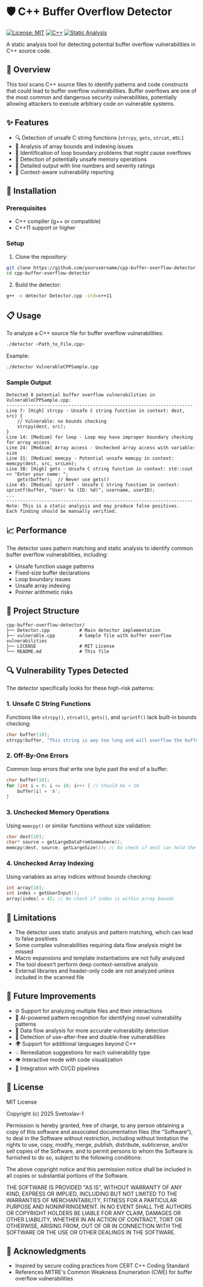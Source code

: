 # 🛡️ C++ Buffer Overflow Detector

[![License: MIT](https://img.shields.io/badge/License-MIT-yellow.svg)](https://opensource.org/licenses/MIT)
[![C++](https://img.shields.io/badge/C++-11+-blue.svg)](https://isocpp.org/)
[![Static Analysis](https://img.shields.io/badge/Static%20Analysis-Pattern%20Matching-green.svg)](https://en.wikipedia.org/wiki/Static_program_analysis)

A static analysis tool for detecting potential buffer overflow vulnerabilities in C++ source code.

## 🌟 Overview

This tool scans C++ source files to identify patterns and code constructs that could lead to buffer overflow vulnerabilities. Buffer overflows are one of the most common and dangerous security vulnerabilities, potentially allowing attackers to execute arbitrary code on vulnerable systems.

## ✨ Features

- 🔍 Detection of unsafe C string functions (`strcpy`, `gets`, `strcat`, etc.)
- 🧮 Analysis of array bounds and indexing issues
- 🔄 Identification of loop boundary problems that might cause overflows
- 💾 Detection of potentially unsafe memory operations
- 📝 Detailed output with line numbers and severity ratings
- 🔬 Context-aware vulnerability reporting

## 🚀 Installation

### Prerequisites
- C++ compiler (g++ or compatible)
- C++11 support or higher

### Setup
1. Clone the repository:
```bash
git clone https://github.com/yourusername/cpp-buffer-overflow-detector.git
cd cpp-buffer-overflow-detector
```

2. Build the detector:
```bash
g++ -o detector Detector.cpp -std=c++11
```

## 📋 Usage

To analyze a C++ source file for buffer overflow vulnerabilities:

```bash
./detector <Path_to_File.cpp>
```

Example:

```bash
./detector VulnerableCPPSample.cpp
```

### Sample Output

```
Detected 8 potential buffer overflow vulnerabilities in VulnerableCPPSample.cpp:
---------------------------------------------------------------------
Line 7: [High] strcpy - Unsafe C string function in context: dest, src) {
    // Vulnerable: no bounds checking
    strcpy(dest, src);
}
Line 14: [Medium] for loop - Loop may have improper boundary checking for array access
Line 24: [Medium] Array access - Unchecked array access with variable: size
Line 31: [Medium] memcpy - Potential unsafe memcpy in context: memcpy(dest, src, srcLen);
Line 38: [High] gets - Unsafe C string function in context: std::cout << "Enter your name: ";
    gets(buffer);  // Never use gets()
Line 45: [Medium] sprintf - Unsafe C string function in context: sprintf(buffer, "User: %s (ID: %d)", username, userID);
...
---------------------------------------------------------------------
Note: This is a static analysis and may produce false positives.
Each finding should be manually verified.
```

## 📈 Performance

The detector uses pattern matching and static analysis to identify common buffer overflow vulnerabilities, including:

- Unsafe function usage patterns
- Fixed-size buffer declarations
- Loop boundary issues
- Unsafe array indexing
- Pointer arithmetic risks

## 📁 Project Structure

```
cpp-buffer-overflow-detector/
├── Detector.cpp           # Main detector implementation
├── vulnerable.cpp         # Sample file with buffer overflow vulnerabilities
├── LICENSE                # MIT License
└── README.md              # This file
```

## 🔍 Vulnerability Types Detected

The detector specifically looks for these high-risk patterns:

### 1. Unsafe C String Functions

Functions like `strcpy()`, `strcat()`, `gets()`, and `sprintf()` lack built-in bounds checking:

```cpp
char buffer[10];
strcpy(buffer, "This string is way too long and will overflow the buffer");
```

### 2. Off-By-One Errors

Common loop errors that write one byte past the end of a buffer:

```cpp
char buffer[10];
for (int i = 0; i <= 10; i++) { // Should be < 10
    buffer[i] = 'A';
}
```

### 3. Unchecked Memory Operations

Using `memcpy()` or similar functions without size validation:

```cpp
char dest[10];
char* source = getLargeDataFromSomewhere();
memcpy(dest, source, getLargeSize()); // No check if dest can hold the data
```

### 4. Unchecked Array Indexing

Using variables as array indices without bounds checking:

```cpp
int array[10];
int index = getUserInput();
array[index] = 42; // No check if index is within array bounds
```

## 🚧 Limitations

- The detector uses static analysis and pattern matching, which can lead to false positives
- Some complex vulnerabilities requiring data flow analysis might be missed
- Macro expansions and template instantiations are not fully analyzed
- The tool doesn't perform deep context-sensitive analysis
- External libraries and header-only code are not analyzed unless included in the scanned file

## 🔮 Future Improvements

- 🌐 Support for analyzing multiple files and their interactions
- 🧠 AI-powered pattern recognition for identifying novel vulnerability patterns
- 🔄 Data flow analysis for more accurate vulnerability detection
- 🔎 Detection of use-after-free and double-free vulnerabilities
- 🌍 Support for additional languages beyond C++
- 💡 Remediation suggestions for each vulnerability type
- 👁️ Interactive mode with code visualization
- 🔄 Integration with CI/CD pipelines

## 📜 License

MIT License

Copyright (c) 2025 Svetoslav-1

Permission is hereby granted, free of charge, to any person obtaining a copy
of this software and associated documentation files (the "Software"), to deal
in the Software without restriction, including without limitation the rights
to use, copy, modify, merge, publish, distribute, sublicense, and/or sell
copies of the Software, and to permit persons to whom the Software is
furnished to do so, subject to the following conditions:

The above copyright notice and this permission notice shall be included in all
copies or substantial portions of the Software.

THE SOFTWARE IS PROVIDED "AS IS", WITHOUT WARRANTY OF ANY KIND, EXPRESS OR
IMPLIED, INCLUDING BUT NOT LIMITED TO THE WARRANTIES OF MERCHANTABILITY,
FITNESS FOR A PARTICULAR PURPOSE AND NONINFRINGEMENT. IN NO EVENT SHALL THE
AUTHORS OR COPYRIGHT HOLDERS BE LIABLE FOR ANY CLAIM, DAMAGES OR OTHER
LIABILITY, WHETHER IN AN ACTION OF CONTRACT, TORT OR OTHERWISE, ARISING FROM,
OUT OF OR IN CONNECTION WITH THE SOFTWARE OR THE USE OR OTHER DEALINGS IN THE
SOFTWARE.

## 🙏 Acknowledgments

- Inspired by secure coding practices from CERT C++ Coding Standard
- References MITRE's Common Weakness Enumeration (CWE) for buffer overflow vulnerabilities
